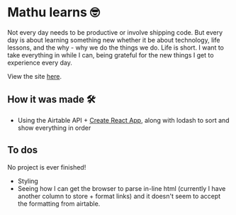 # Mathu learns 🤓

Not every day needs to be productive or involve shipping code. But every day is about learning something new whether it be about technology, life lessons, and the why - why we do the things we do. Life is short. I want to take everything in while I can, being grateful for the new things I get to experience every day.

View the site [here](https://mathu-learns.netlify.app).

## How it was made 🛠
- Using the Airtable API + [Create React App](https://github.com/facebook/create-react-app), along with lodash to sort and show everything in order

## To dos
No project is ever finished!
- Styling
- Seeing how I can get the browser to parse in-line html (currently I have another column to store + format links) and it doesn't seem to accept the formatting from airtable. 

